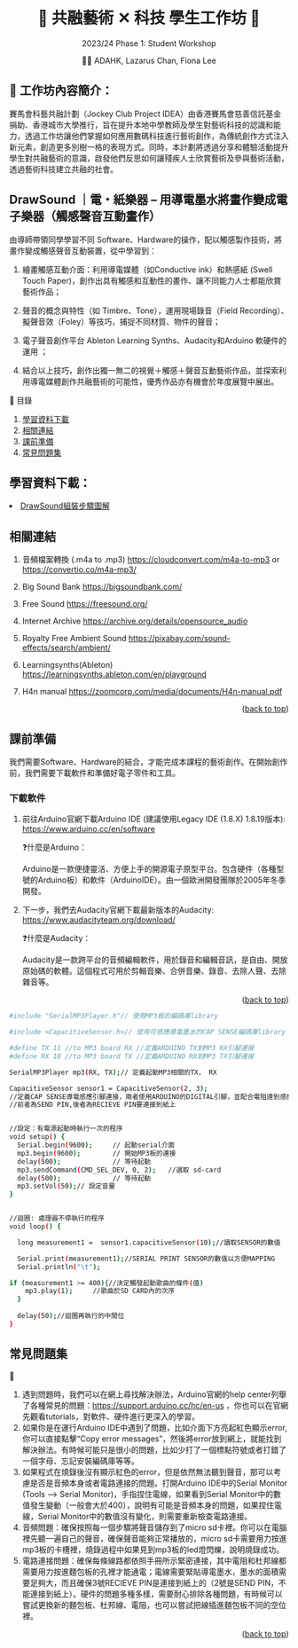 <a name="readme-top"></a>

<h1 align="center">🎵 共融藝術 ✕ 科技 學生工作坊 🎵</h1>
<p align="center"> 2023/24 Phase 1: Student Workshop </p>
<p align="center">👨‍🏫 ADAHK, Lazarus Chan, Fiona Lee </p>

## 🎨 工作坊內容簡介：
賽馬會科藝共融計劃（Jockey Club Project IDEA）由香港賽馬會慈善信託基金捐助、香港城市大學推行，旨在提升本地中學教師及學生對藝術科技的認識和能力，透過工作坊讓他們掌握如何應用數碼科技進行藝術創作，為傳統創作方式注入新元素，創造更多別樹一格的表現方式。同時，本計劃將透過分享和體驗活動提升學生對共融藝術的意識，啟發他們反思如何讓殘疾人士欣賞藝術及參與藝術活動，透過藝術科技建立共融的社會。

## DrawSound ｜電・紙樂器 – 用導電墨水將畫作變成電子樂器（觸感聲音互動畫作）  


由導師帶領同學學習不同 Software、Hardware的操作，配以觸感製作技術，將畫作變成觸感聲音互動裝置，從中學習到： 


1.	繪畫觸感互動介面：利用導電媒體（如Conductive ink）和熱感紙 (Swell Touch Paper)，創作出具有觸感和互動性的畫作、讓不同能力人士都能欣賞藝術作品；


2.	聲音的概念與特性（如 Timbre、Tone），運用現場錄音（Field Recording）、擬聲音效（Foley）等技巧，捕捉不同材質、物件的聲音；


3.	電子聲音創作平台 Ableton Learning Synths、Audacity和Arduino 軟硬件的運用 ；


4.	結合以上技巧，創作出獨一無二的視覺＋觸感＋聲音互動藝術作品，並探索利用導電媒體創作共融藝術的可能性，優秀作品亦有機會於年度展覽中展出。

<summary>📖 目錄</summary>
  <ol>
    <li> 
      <a href="#學習資料下載"> 學習資料下載</a>
    </li>
    <li><a href="#相關連結"> 相關連結</a></li>
    <li>
      <a href="#課前準備"> 課前準備</a>
    </li>
    <li><a href="#常見問題集"> 常見問題集</a></li>
  </ol>


## 學習資料下載：

<!--
<li>
<a href=""> 第1堂 - Drawing  </a>
</li>

<li>
<a href=""> 第2堂 - Circuit </a>
</li>

<li>
<a href=""> 第3堂 - Sound I </a>
</li>

<li>
<a href=""> 第4堂 - Sound II </a>
</li>

<li>
<a href= ""> 第5堂 - Circuit II </a>
</li>

<li>
<a href= ""> Code Example - Blink</a>
</li>

<li>
<a href= ""> Code Example - SimpleMp3Player</a>
</li>
-->

<li>
<a href= "https://playcanv.as/p/1sMAxJ0g/">DrawSound組裝步驟圖解</a>
</li>

## 相關連結
1. 音頻檔案轉換 (.m4a to .mp3) https://cloudconvert.com/m4a-to-mp3 or https://convertio.co/m4a-mp3/

2. Big Sound Bank https://bigsoundbank.com/

3. Free Sound https://freesound.org/

4. Internet Archive https://archive.org/details/opensource_audio

5. Royalty Free Ambient Sound https://pixabay.com/sound-effects/search/ambient/

6. Learningsynths(Ableton) https://learningsynths.ableton.com/en/playground

7. H4n manual https://zoomcorp.com/media/documents/H4n-manual.pdf


<p align="right">(<a href="#readme-top">back to top</a>)</p>


## 課前準備
我們需要Software、Hardware的結合，才能完成本課程的藝術創作。在開始創作前，我們需要下載軟件和準備好電子零件和工具。

### 下載軟件
1. 前往Arduino官網下載Arduino IDE (建議使用Legacy IDE (1.8.X) 1.8.19版本): https://www.arduino.cc/en/software 

   ❓什麼是Arduino：

    Arduino是一款便捷靈活、方便上手的開源電子原型平台。包含硬件（各種型號的Arduino板）和軟件（ArduinoIDE）。由一個歐洲開發團隊於2005年冬季開發。

2. 下一步，我們去Audacity官網下載最新版本的Audacity: https://www.audacityteam.org/download/

    ❓什麼是Audacity：

     Audacity是一款跨平台的音頻編輯軟件，用於錄音和編輯音訊，是自由、開放原始碼的軟體。這個程式可用於剪輯音樂、合併音樂、錄音、去除人聲、去除雜音等。
     
<p align="right">(<a href="#readme-top">back to top</a>)</p>


```sh
#include "SerialMP3Player.h"// 使用MP3板的編碼庫library

#include <CapacitiveSensor.h>// 使用可感應導電墨水的CAP SENSE編碼庫library

#define TX 11 //to MP3 board RX //定義ARDUINO TX到MP3 RX引腳連接
#define RX 10 //to MP3 board TX //定義ARDUINO RX到MP3 TX引腳連接

SerialMP3Player mp3(RX, TX);// 定義起動MP3相關的TX， RX

CapacitiveSensor sensor1 = CapacitiveSensor(2, 3); 
//定義CAP SENSE導電感應引腳連接，兩者使用ARDUINO的DIGITAL引腳，並配合電阻達到感應運作 
//前者為SEND PIN,後者為RECIEVE PIN要連接到紙上


//設定：有電源起動時執行一次的程序
void setup() {
  Serial.begin(9600);     // 起動serial介面
  mp3.begin(9600);        // 開始MP3板的連接
  delay(500);             // 等待起動
  mp3.sendCommand(CMD_SEL_DEV, 0, 2);   //選取 sd-card
  delay(500);             // 等待起動
  mp3.setVol(50);// 設定音量
}


//迴圈: 處理器不停執行的程序
void loop() {

  long measurement1 =  sensor1.capacitiveSensor(10);//讀取SENSOR的數值

  Serial.print(measurement1);//SERIAL PRINT SENSOR的數值以方便MAPPING
  Serial.println("\t");

if (measurement1 >= 400){//決定觸發起動歌曲的條件(值)
    mp3.play(1);     //歌曲於SD CARD內的次序
  }
  
  delay(50);//迴圈再執行的中間位
}
   ```

## 常見問題集



🤔️

1. 遇到問題時，我們可以在網上尋找解決辦法，Arduino官網的help center列舉了各種常見的問題：https://support.arduino.cc/hc/en-us ，你也可以在官網先觀看tutorials，對軟件、硬件進行更深入的學習。
2. 如果你是在運行Arduino IDE中遇到了問題，比如介面下方亮起紅色顯示error,你可以直接點擊“Copy error messages”，然後將error放到網上，就能找到解決辦法。有時候可能只是很小的問題，比如少打了一個標點符號或者打錯了一個字母、忘記安裝編碼庫等等。
3. 如果程式在燒錄後沒有顯示紅色的error，但是依然無法聽到聲音，那可以考慮是否是音頻本身或者電路連接的問題。打開Arduino IDE中的Serial Monitor (Tools --> Serial Monitor)，手指捏住電線，如果看到Serial Monitor中的數值發生變動（一般會大於400），說明有可能是音頻本身的問題，如果捏住電線，Serial Monitor中的數值沒有變化，則需要重新檢查電路連接。
4. 音頻問題：確保按照每一個步驟將聲音儲存到了micro sd卡裡。你可以在電腦裡先聽一遍自己的聲音，確保聲音能夠正常播放的，micro sd卡需要用力按進mp3板的卡槽裡，燒錄過程中如果見到mp3板的led燈閃爍，說明燒錄成功。
5. 電路連接問題：確保每條線路都依照手冊所示緊密連接，其中電阻和杜邦線都需要用力按進麵包板的孔裡才能通電；電線需要緊貼導電墨水，墨水的面積需要足夠大，而且確保3號RECIEVE PIN是連接到紙上的（2號是SEND PIN，不能連接到紙上）。硬件的問題多種多樣，需要耐心排除各種問題，有時候可以嘗試更換新的麵包板、杜邦線、電阻，也可以嘗試把線插進麵包板不同的空位裡。



<p align="right">(<a href="#readme-top">back to top</a>)</p>


